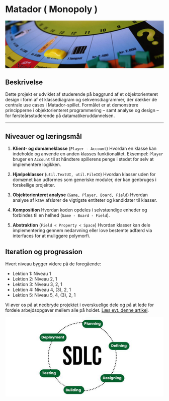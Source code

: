# Matador ( Monopoly )

![Monopoly](./images/matador.jpg)

## Beskrivelse

Dette projekt er udviklet af studerende på baggrund af et objektorienteret design i form af et klassediagram og 
sekvensdiagrammer, der dækker de centrale use cases i Matador-spillet.
Formålet er at demonstrere principperne i objektorienteret programmering – samt analyse og design – for 
førsteårsstuderende på datamatikeruddannelsen.

---

## Niveauer og læringsmål

1. **Klient- og domæneklasse** (`Player - Account`)
   Hvordan en klasse kan indeholde og anvende en anden klasses funktionalitet.
   Eksempel: `Player` bruger en `Account` til at håndtere spillerens penge i stedet for selv at implementere logikken.

2. **Hjælpeklasser** (`util.TextUI, util.FileIO`)
   Hvordan klasser uden for domænet kan udformes som generiske moduler, der kan genbruges i forskellige projekter.

3. **Objektorienteret analyse** (`Game, Player, Board, Field`)
   Hvordan analyse af krav afslører de vigtigste entiteter og kandidater til klasser.

4. **Komposition**
   Hvordan koden opdeles i selvstændige enheder og forbindes til en helhed (`Game - Board - Field`).

5. **Abstraktion** (`Field < Property < Space`)
   Hvordan klasser kan dele implementering gennem nedarvning eller love bestemte adfærd via interfaces for at muliggøre polymorfi.

## Iteration og progression

Hvert niveau bygger videre på de foregående:

* Lektion 1: Niveau 1
* Lektion 2: Niveau 2, 1
* Lektion 3: Niveau 3, 2, 1
* Lektion 4: Niveau 4, (3), 2, 1
* Lektion 5: Niveau 5, 4, (3), 2, 1

Vi øver os på at nedbryde projektet i overskuelige dele og på at lede for fordele arbejdsopgaver mellem 
alle på holdet. [Læs evt. denne artikel](https://www.geeksforgeeks.org/software-engineering/software-development-life-cycle-sdlc).

![sdlc](./images/sdlc.jpg)

